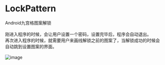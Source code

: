 # LockPattern
Android九宫格图案解锁<br>
<br>
刚进入程序的时候，会让用户设置一个密码，设置完毕后，程序会自动退出。<br>
再次进入程序的时候，就需要用户来画线解锁之前的图案了，当解锁成功的时候会自动跳到设置图案的界面。<br>
<br>
![image](https://github.com/ZhaoYukai/LockPattern/blob/master/%E7%A8%8B%E5%BA%8F%E5%B1%95%E7%A4%BA/%E7%A4%BA%E4%BE%8B%E5%9B%BE%E7%89%871%EF%BC%9A%E7%99%BB%E5%BD%95%E7%95%8C%E9%9D%A2.png)

